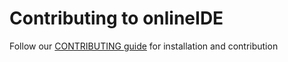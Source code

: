 # Contributing to onlineIDE
Follow our [CONTRIBUTING guide](https://github.com/openSCE/onlineIDE/blob/master/CONTRIBUTING.md) for installation and contribution

